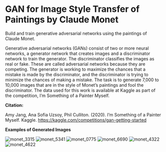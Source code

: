 # GAN for Image Style Transfer of Paintings by Claude Monet
Build and train generative adversarial networks using the paintings of Claude Monet.

Generative adversarial networks (GANs) consist of two or more neural networks, a generator network that creates images and a discriminator network to train the generator. The discriminator classifies the images as real or fake. These are called adversarial networks because they are competing. The generator is working to maximize the chances that a mistake is made by the discriminator, and the discriminator is trying to minimize the chances of making a mistake. The task is to generate 7,000 to 10,000 images that are in the style of Monet’s paintings and fool the discriminator. The data used for this work is available at Kaggle as part of the competition, I’m Something of a Painter Myself.

**Citation:**

Amy Jang, Ana Sofia Uzsoy, Phil Culliton. (2020). I’m Something of a Painter Myself. Kaggle. https://kaggle.com/competitions/gan-getting-started

**Examples of Generated Images**

![monet_3315](https://github.com/user-attachments/assets/a74db28d-ac0a-4e0d-ba02-329d9a7a525b)
![monet_5341](https://github.com/user-attachments/assets/a2eccaa7-2125-428d-aeeb-4f3f8497c87d)
![monet_0775](https://github.com/user-attachments/assets/d83c936b-9d8e-450b-8e97-0f7b680e5f1a)
![monet_6690](https://github.com/user-attachments/assets/a82d482b-8458-40a5-8cfc-e241da803ba3)
![monet_4322](https://github.com/user-attachments/assets/55dd79d3-bb1c-48b8-991b-0a806d9bce16)
![monet_4622](https://github.com/user-attachments/assets/a01c1f0e-47ff-4ed0-8241-62ce35e0c26b)


